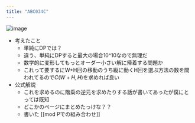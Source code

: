 ```yaml
---
title: "ABC034C"
---
```


![image](https://gyazo.com/02309bcb5a4e2e7fc98cd80f757482e8/thumb/1000)
- 考えたこと
    - 単純にDPでは？
    - 違う、単純にDPすると最大の場合10^10なので無理だ
    - 数学的に変形してもっとオーダー小さい解に帰着する問題か
    - これって要するにW+H回の移動のうち縦に動くH回を選ぶ方法の数を問われてるので$C(W+H, H)$を求めれば良い
- 公式解説
    - これを求めるのに階乗の逆元を求めたりする話が書いてあったが僕にとっては既知
    - どこかのページにまとめたっけな？？
    - 書いた [[mod Pでの組み合わせ]]
